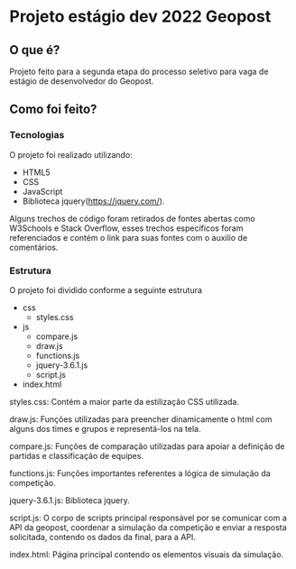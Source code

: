 # Projeto estágio dev 2022 Geopost
## O que é?
Projeto feito para a segunda etapa do processo seletivo para vaga de estágio de desenvolvedor do Geopost.
## Como foi feito?
### Tecnologias
O projeto foi realizado utilizando:
- HTML5
- CSS
- JavaScript
- Biblioteca jquery(https://jquery.com/).

Alguns trechos de código foram retirados de fontes abertas como W3Schools e Stack Overflow, esses trechos específicos foram referenciados e contém o link para suas fontes com o auxilio de comentários.

### Estrutura
O projeto foi dividido conforme a seguinte estrutura
- css
    - styles.css
- js
    - compare.js
    - draw.js
    - functions.js
    - jquery-3.6.1.js
    - script.js
- index.html

styles.css: Contém a maior parte da estilização CSS utilizada.

draw.js: Funções utilizadas para preencher dinamicamente o html com alguns dos times e grupos e representá-los na tela.

compare.js: Funções de comparação utilizadas para apoiar a definição de partidas e classificação de equipes.

functions.js: Funções importantes referentes a lógica de simulação da competição.

jquery-3.6.1.js: Biblioteca jquery.

script.js: O corpo de scripts principal responsável por se comunicar com a API da geopost, coordenar a simulação da competição e enviar a resposta solicitada, contendo os dados da final, para a API.

index.html: Página principal contendo os elementos visuais da simulação.
